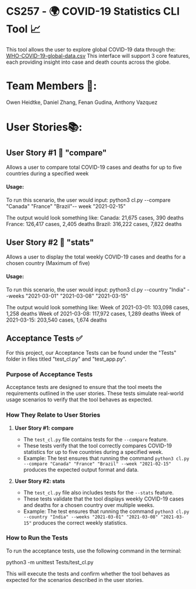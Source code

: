 # CS257 - 🌍 COVID-19 Statistics CLI Tool 📈
This tool allows the user to explore global COVID-19 data through the:
[WHO-COVID-19-global-data.csv](https://covid19.who.int/data)
This interface will support 3 core features, each providing insight
into case and death counts across the globe. 

# Team Members 👥:
Owen Heidtke, Daniel Zhang, Fenan Gudina, Anthony Vazquez

# User Stories📚:

## User Story #1 📖 "compare"

Allows a user to compare total  COVID-19 cases and deaths for up to five countries during a specified week 

#### Usage:
To run this scenario, the user would input:
python3 cl.py --compare "Canada" "France" "Brazil"-- week "2021-02-15"

The output would look something like:
Canada: 21,675 cases, 390 deaths
France: 126,417 cases, 2,405 deaths 
Brazil: 316,222 cases, 7,822 deaths

## User Story #2 📖 "stats"

Allows a user to display the total weekly COVID-19 cases and deaths for a chosen country (Maximum of five)

#### Usage: 
To run this scenario, the user would input:
python3 cl.py --country "India" --weeks "2021-03-01" "2021-03-08" "2021-03-15"

The output would look something like:
Week of 2021-03-01: 103,098 cases, 1,258 deaths
Week of 2021-03-08: 117,972 cases, 1,289 deaths 
Week of 2021-03-15: 203,540 cases, 1,674 deaths

## Acceptance Tests ✅
For this project, our Acceptance Tests can be found under the "Tests" folder in files titled "test_cl.py" and "test_app.py".

### Purpose of Acceptance Tests
Acceptance tests are designed to ensure that the tool meets the requirements outlined in the user stories. These tests simulate real-world usage scenarios to verify that the tool behaves as expected.

### How They Relate to User Stories
1. **User Story #1: compare**
   - The `test_cl.py` file contains tests for the `--compare` feature.
   - These tests verify that the tool correctly compares COVID-19 statistics for up to five countries during a specified week.
   - Example: The test ensures that running the command `python3 cl.py --compare "Canada" "France" "Brazil" --week "2021-02-15"` produces the expected output format and data.

2. **User Story #2: stats**
   - The `test_cl.py` file also includes tests for the `--stats` feature.
   - These tests validate that the tool displays weekly COVID-19 cases and deaths for a chosen country over multiple weeks.
   - Example: The test ensures that running the command `python3 cl.py --country "India" --weeks "2021-03-01" "2021-03-08" "2021-03-15"` produces the correct weekly statistics.

### How to Run the Tests
To run the acceptance tests, use the following command in the terminal:

python3 -m unittest Tests/test_cl.py

This will execute the tests and confirm whether the tool behaves as expected for the scenarios described in the user stories.
